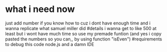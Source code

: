 # what i need now
just add number if you know how to cuz i dont have enough time and i wanna replicate what samuel miller did
 #details
 i wanna get to like 500 at least but i wont have much time so use my premade funtion (and yes i copy pasted the numbers so you can,, by using function "isEven")
 #requirements to debug this code
 node.js and a damn IDE 

